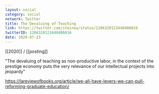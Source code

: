 ```yaml
---
layout: social
category: social
network: Twitter
title: The Devaluing of Teaching
link: https://twitter.com/steinea/status/1286320123448406016
twitterID: 1286320123448406016
date: 2020-07-23
---
```


[[2020]] / [[posting]]

"The devaluing of teaching as non-productive labor, in the context of the prestige economy puts the very relevance of our intellectual projects into jeopardy"

<https://lareviewofbooks.org/article/we-all-have-levers-we-can-pull-reforming-graduate-education/>
